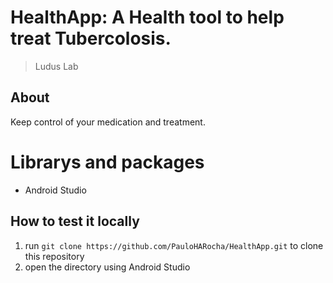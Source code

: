 # HealthApp: A Health tool to help treat Tubercolosis.

> Ludus Lab

## About

Keep control of your medication and treatment.

# Librarys and packages

* Android Studio

## How to test it locally

1. run `git clone https://github.com/PauloHARocha/HealthApp.git` to clone this repository
2. open the directory using Android Studio
